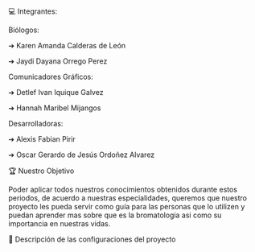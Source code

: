 💻 Integrantes:

Biólogos:

➔ Karen Amanda Calderas de León

➔ Jaydi Dayana Orrego Perez

Comunicadores Gráficos:

➔ Detlef Ivan Iquique Galvez

➔ Hannah Maribel Mijangos

Desarrolladoras:

➔ Alexis Fabian Pirir

➔ Oscar Gerardo de Jesús Ordoñez Alvarez

 🏆 Nuestro Objetivo
 
Poder aplicar todos nuestros conocimientos obtenidos durante estos periodos, de acuerdo a nuestras especialidades, queremos que nuestro proyecto les pueda servir como guía para las personas que lo utilizen y puedan aprender mas sobre que es la bromatologia asi como su importancia en nuestras vidas.

 🥇 Descripción de las configuraciones del proyecto
